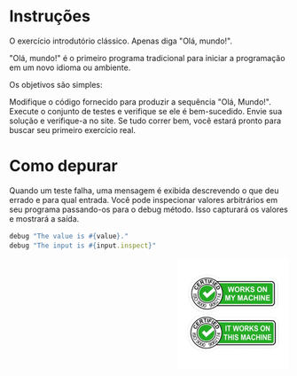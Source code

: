# Instruções
O exercício introdutório clássico. Apenas diga "Olá, mundo!".

"Olá, mundo!" é o primeiro programa tradicional para iniciar a programação em um novo idioma ou ambiente.

Os objetivos são simples:

Modifique o código fornecido para produzir a sequência "Olá, Mundo!".
Execute o conjunto de testes e verifique se ele é bem-sucedido.
Envie sua solução e verifique-a no site.
Se tudo correr bem, você estará pronto para buscar seu primeiro exercício real.

# Como depurar
Quando um teste falha, uma mensagem é exibida descrevendo o que deu errado e para qual entrada. Você pode inspecionar valores arbitrários em seu programa passando-os para o debug método. Isso capturará os valores e mostrará a saída.

``` ruby
debug "The value is #{value}."
debug "The input is #{input.inspect}"
```

<div><img align="right" src="../assets/my_machine.png" alt="my_machine" width="200"></div>